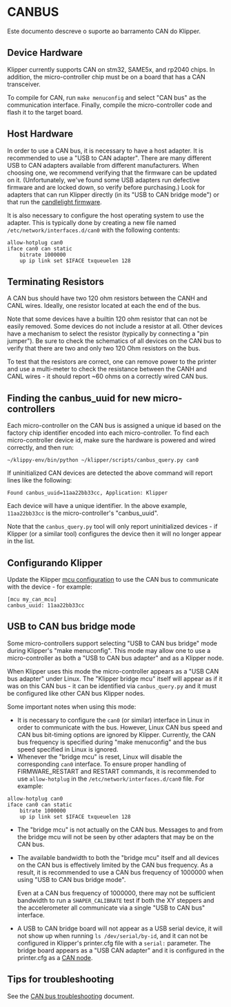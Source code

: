 # CANBUS

Este documento descreve o suporte ao barramento CAN do Klipper.

## Device Hardware

Klipper currently supports CAN on stm32, SAME5x, and rp2040 chips. In addition, the micro-controller chip must be on a board that has a CAN transceiver.

To compile for CAN, run `make menuconfig` and select "CAN bus" as the communication interface. Finally, compile the micro-controller code and flash it to the target board.

## Host Hardware

In order to use a CAN bus, it is necessary to have a host adapter. It is recommended to use a "USB to CAN adapter". There are many different USB to CAN adapters available from different manufacturers. When choosing one, we recommend verifying that the firmware can be updated on it. (Unfortunately, we've found some USB adapters run defective firmware and are locked down, so verify before purchasing.) Look for adapters that can run Klipper directly (in its "USB to CAN bridge mode") or that run the [candlelight firmware](https://github.com/candle-usb/candleLight_fw).

It is also necessary to configure the host operating system to use the adapter. This is typically done by creating a new file named `/etc/network/interfaces.d/can0` with the following contents:

```
allow-hotplug can0
iface can0 can static
    bitrate 1000000
    up ip link set $IFACE txqueuelen 128
```

## Terminating Resistors

A CAN bus should have two 120 ohm resistors between the CANH and CANL wires. Ideally, one resistor located at each the end of the bus.

Note that some devices have a builtin 120 ohm resistor that can not be easily removed. Some devices do not include a resistor at all. Other devices have a mechanism to select the resistor (typically by connecting a "pin jumper"). Be sure to check the schematics of all devices on the CAN bus to verify that there are two and only two 120 Ohm resistors on the bus.

To test that the resistors are correct, one can remove power to the printer and use a multi-meter to check the resistance between the CANH and CANL wires - it should report ~60 ohms on a correctly wired CAN bus.

## Finding the canbus_uuid for new micro-controllers

Each micro-controller on the CAN bus is assigned a unique id based on the factory chip identifier encoded into each micro-controller. To find each micro-controller device id, make sure the hardware is powered and wired correctly, and then run:

```
~/klippy-env/bin/python ~/klipper/scripts/canbus_query.py can0
```

If uninitialized CAN devices are detected the above command will report lines like the following:

```
Found canbus_uuid=11aa22bb33cc, Application: Klipper
```

Each device will have a unique identifier. In the above example, `11aa22bb33cc` is the micro-controller's "canbus_uuid".

Note that the `canbus_query.py` tool will only report uninitialized devices - if Klipper (or a similar tool) configures the device then it will no longer appear in the list.

## Configurando Klipper

Update the Klipper [mcu configuration](Config_Reference.md#mcu) to use the CAN bus to communicate with the device - for example:

```
[mcu my_can_mcu]
canbus_uuid: 11aa22bb33cc
```

## USB to CAN bus bridge mode

Some micro-controllers support selecting "USB to CAN bus bridge" mode during Klipper's "make menuconfig". This mode may allow one to use a micro-controller as both a "USB to CAN bus adapter" and as a Klipper node.

When Klipper uses this mode the micro-controller appears as a "USB CAN bus adapter" under Linux. The "Klipper bridge mcu" itself will appear as if it was on this CAN bus - it can be identified via `canbus_query.py` and it must be configured like other CAN bus Klipper nodes.

Some important notes when using this mode:

* It is necessary to configure the `can0` (or similar) interface in Linux in order to communicate with the bus. However, Linux CAN bus speed and CAN bus bit-timing options are ignored by Klipper. Currently, the CAN bus frequency is specified during "make menuconfig" and the bus speed specified in Linux is ignored.
* Whenever the "bridge mcu" is reset, Linux will disable the corresponding `can0` interface. To ensure proper handling of FIRMWARE_RESTART and RESTART commands, it is recommended to use `allow-hotplug` in the `/etc/network/interfaces.d/can0` file. For example:

```
allow-hotplug can0
iface can0 can static
    bitrate 1000000
    up ip link set $IFACE txqueuelen 128
```

* The "bridge mcu" is not actually on the CAN bus. Messages to and from the bridge mcu will not be seen by other adapters that may be on the CAN bus.
* The available bandwidth to both the "bridge mcu" itself and all devices on the CAN bus is effectively limited by the CAN bus frequency. As a result, it is recommended to use a CAN bus frequency of 1000000 when using "USB to CAN bus bridge mode".

   Even at a CAN bus frequency of 1000000, there may not be sufficient bandwidth to run a `SHAPER_CALIBRATE` test if both the XY steppers and the accelerometer all communicate via a single "USB to CAN bus" interface.
* A USB to CAN bridge board will not appear as a USB serial device, it will not show up when running `ls /dev/serial/by-id`, and it can not be configured in Klipper's printer.cfg file with a `serial:` parameter. The bridge board appears as a "USB CAN adapter" and it is configured in the printer.cfg as a [CAN node](#configuring-klipper).

## Tips for troubleshooting

See the [CAN bus troubleshooting](CANBUS_Troubleshooting.md) document.
